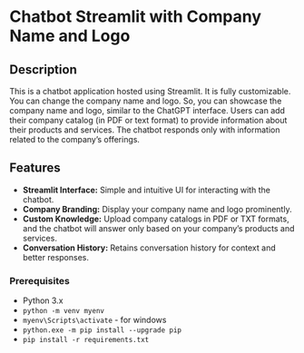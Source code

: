 # Chatbot Streamlit with Company Name and Logo

## Description
This is a chatbot application hosted using Streamlit. It is fully customizable. You can change the company name and logo. So, you can showcase the company name and logo, similar to the ChatGPT interface. Users can add their company catalog (in PDF or text format) to provide information about their products and services. The chatbot responds only with information related to the company’s offerings.

## Features
- **Streamlit Interface:** Simple and intuitive UI for interacting with the chatbot.
- **Company Branding:** Display your company name and logo prominently.
- **Custom Knowledge:** Upload company catalogs in PDF or TXT formats, and the chatbot will answer only based on your company’s products and services.
- **Conversation History:** Retains conversation history for context and better responses.

### Prerequisites
- Python 3.x
- `python -m venv myenv`
- `myenv\Scripts\activate` - for windows
- `python.exe -m pip install --upgrade pip`
- `pip install -r requirements.txt`

